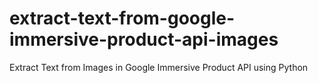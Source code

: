# extract-text-from-google-immersive-product-api-images
Extract Text from Images in Google Immersive Product API using Python
